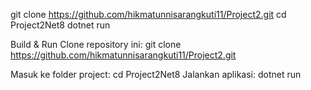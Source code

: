 git clone https://github.com/hikmatunnisarangkuti11/Project2.git
cd Project2Net8
dotnet run


Build & Run
Clone repository ini: 
git clone https://github.com/hikmatunnisarangkuti11/Project2.git

Masuk ke folder project:
cd Project2Net8
Jalankan aplikasi:
dotnet run
